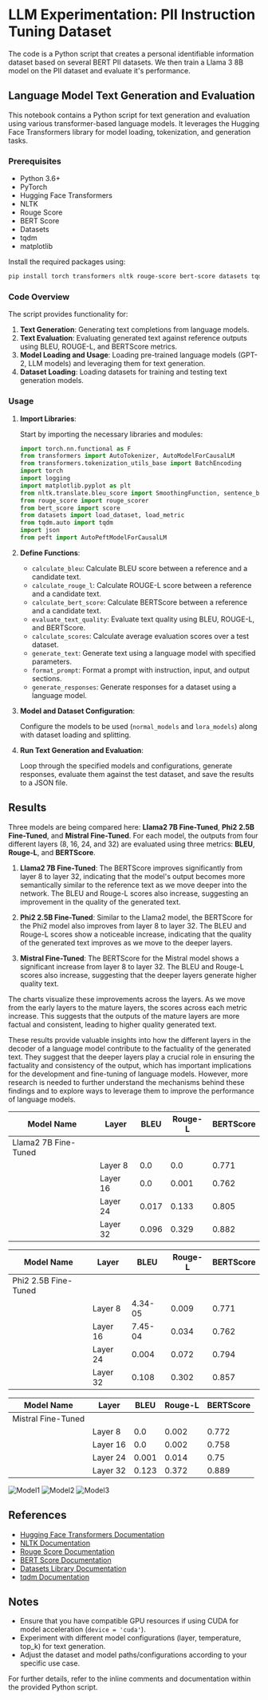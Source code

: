 # LLM Experimentation: PII Instruction Tuning Dataset
The code is a Python script that creates a personal identifiable information dataset based on several BERT PII datasets. We then train a Llama 3 8B model on the PII dataset and evaluate it's performance.
## Language Model Text Generation and Evaluation

This notebook contains a Python script for text generation and evaluation using various transformer-based language models. It leverages the Hugging Face Transformers library for model loading, tokenization, and generation tasks.

### Prerequisites

- Python 3.6+
- PyTorch
- Hugging Face Transformers
- NLTK
- Rouge Score
- BERT Score
- Datasets
- tqdm
- matplotlib

Install the required packages using:

```bash
pip install torch transformers nltk rouge-score bert-score datasets tqdm matplotlib
```

### Code Overview

The script provides functionality for:

1. **Text Generation**: Generating text completions from language models.
2. **Text Evaluation**: Evaluating generated text against reference outputs using BLEU, ROUGE-L, and BERTScore metrics.
3. **Model Loading and Usage**: Loading pre-trained language models (GPT-2, LLM models) and leveraging them for text generation.
4. **Dataset Loading**: Loading datasets for training and testing text generation models.

### Usage

1. **Import Libraries**:
   
   Start by importing the necessary libraries and modules:

   ```python
   import torch.nn.functional as F
   from transformers import AutoTokenizer, AutoModelForCausalLM
   from transformers.tokenization_utils_base import BatchEncoding
   import torch
   import logging
   import matplotlib.pyplot as plt
   from nltk.translate.bleu_score import SmoothingFunction, sentence_bleu
   from rouge_score import rouge_scorer
   from bert_score import score
   from datasets import load_dataset, load_metric
   from tqdm.auto import tqdm
   import json
   from peft import AutoPeftModelForCausalLM
   ```

2. **Define Functions**:

   - `calculate_bleu`: Calculate BLEU score between a reference and a candidate text.
   - `calculate_rouge_l`: Calculate ROUGE-L score between a reference and a candidate text.
   - `calculate_bert_score`: Calculate BERTScore between a reference and a candidate text.
   - `evaluate_text_quality`: Evaluate text quality using BLEU, ROUGE-L, and BERTScore.
   - `calculate_scores`: Calculate average evaluation scores over a test dataset.
   - `generate_text`: Generate text using a language model with specified parameters.
   - `format_prompt`: Format a prompt with instruction, input, and output sections.
   - `generate_responses`: Generate responses for a dataset using a language model.
   
3. **Model and Dataset Configuration**:

   Configure the models to be used (`normal_models` and `lora_models`) along with dataset loading and splitting.

4. **Run Text Generation and Evaluation**:

   Loop through the specified models and configurations, generate responses, evaluate them against the test dataset, and save the results to a JSON file.

## Results

Three models are being compared here: **Llama2 7B Fine-Tuned**, **Phi2 2.5B Fine-Tuned**, and **Mistral Fine-Tuned**. For each model, the outputs from four different layers (8, 16, 24, and 32) are evaluated using three metrics: **BLEU**, **Rouge-L**, and **BERTScore**.

1. **Llama2 7B Fine-Tuned**: The BERTScore improves significantly from layer 8 to layer 32, indicating that the model's output becomes more semantically similar to the reference text as we move deeper into the network. The BLEU and Rouge-L scores also increase, suggesting an improvement in the quality of the generated text.

2. **Phi2 2.5B Fine-Tuned**: Similar to the Llama2 model, the BERTScore for the Phi2 model also improves from layer 8 to layer 32. The BLEU and Rouge-L scores show a noticeable increase, indicating that the quality of the generated text improves as we move to the deeper layers.

3. **Mistral Fine-Tuned**: The BERTScore for the Mistral model shows a significant increase from layer 8 to layer 32. The BLEU and Rouge-L scores also increase, suggesting that the deeper layers generate higher quality text.

The charts visualize these improvements across the layers. As we move from the early layers to the mature layers, the scores across each metric increase. This suggests that the outputs of the mature layers are more factual and consistent, leading to higher quality generated text.

These results provide valuable insights into how the different layers in the decoder of a language model contribute to the factuality of the generated text. They suggest that the deeper layers play a crucial role in ensuring the factuality and consistency of the output, which has important implications for the development and fine-tuning of language models. However, more research is needed to further understand the mechanisms behind these findings and to explore ways to leverage them to improve the performance of language models.


| Model Name | Layer | BLEU | Rouge-L | BERTScore |
|------------|-------|------|---------|-----------|
| Llama2 7B Fine-Tuned     |       |      |         |          
|            |Layer 8|0.0    |0.0        |0.771          |
|           |Layer 16|0.0   |0.001        |0.762         |
|           |Layer 24|0.017   |0.133        |0.805          |
|           |Layer 32|0.096   |0.329        |0.882          |

| Model Name | Layer | BLEU | Rouge-L | BERTScore |
|------------|-------|------|---------|-----------|
| Phi2 2.5B Fine-Tuned     |       |      |         |
|            |Layer 8|4.34-05    |0.009        |0.771          |
|           |Layer 16|7.45-04   |0.034        |0.762         |
|           |Layer 24|0.004   |0.072        |0.794          |
|           |Layer 32|0.108   |0.302        |0.857          |

| Model Name | Layer | BLEU | Rouge-L | BERTScore |
|------------|-------|------|---------|-----------|
| Mistral Fine-Tuned     |       |      |         |
|            |Layer 8|0.0    |0.002        |0.772         |
|           |Layer 16|0.0   |0.002        |0.758         |
|           |Layer 24|0.001   |0.014        |0.75          |
|           |Layer 32|0.123    |0.372        |0.889          |


![Model1](images/phi_ft.jpg)
![Model2](images/mistral_ft.png)
![Model3](images/llama_ft.png)

## References

- [Hugging Face Transformers Documentation](https://huggingface.co/transformers/)
- [NLTK Documentation](https://www.nltk.org/)
- [Rouge Score Documentation](https://github.com/google-research/google-research/tree/master/rouge)
- [BERT Score Documentation](https://github.com/Tiiiger/bert_score)
- [Datasets Library Documentation](https://huggingface.co/docs/datasets/)
- [tqdm Documentation](https://github.com/tqdm/tqdm)

## Notes

- Ensure that you have compatible GPU resources if using CUDA for model acceleration (`device = 'cuda'`).
- Experiment with different model configurations (layer, temperature, top_k) for text generation.
- Adjust the dataset and model paths/configurations according to your specific use case.

For further details, refer to the inline comments and documentation within the provided Python script.
